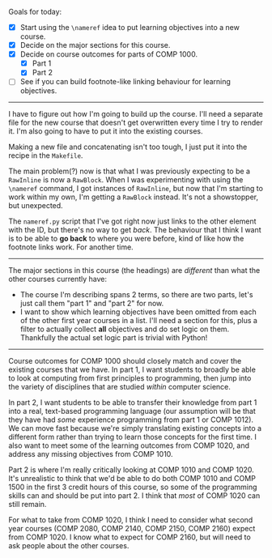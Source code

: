 Goals for today:

* [X] Start using the `\nameref` idea to put learning objectives into a new
      course.
* [X] Decide on the major sections for this course.
* [X] Decide on course outcomes for parts of COMP 1000.
    * [X] Part 1
    * [X] Part 2
* [ ] See if you can build footnote-like linking behaviour for learning
      objectives.

---

I have to figure out how I'm going to build up the course. I'll need a separate
file for the new course that doesn't get overwritten every time I try to render
it. I'm also going to have to put it into the existing courses.

Making a new file and concatenating isn't too tough, I just put it into the
recipe in the `Makefile`.

The main problem(?) now is that what I was previously expecting to be a
`RawInline` is now a `RawBlock`. When I was experimenting with using the
`\nameref` command, I got instances of `RawInline`, but now that I'm starting to
work within my own, I'm getting a `RawBlock` instead. It's not a showstopper,
but unexpected.

The `nameref.py` script that I've got right now just links to the other element
with the ID, but there's no way to get *back*. The behaviour that I think I want
is to be able to **go back** to where you were before, kind of like how the
footnote links work. For another time.

---

The major sections in this course (the headings) are *different* than what the
other courses currently have:

* The course I'm describing spans 2 terms, so there are two parts, let's just
  call them "part 1" and "part 2" for now.
* I want to show which learning objectives have been omitted from each of the
  other first year courses in a list. I'll need a section for this, plus a
  filter to actually collect **all** objectives and do set logic on them.
  Thankfully the actual set logic part is trivial with Python!

---

Course outcomes for COMP 1000 should closely match and cover the existing
courses that we have. In part 1, I want students to broadly be able to look at
computing from first principles to programming, then jump into the variety of
disciplines that are studied *within* computer science.

In part 2, I want students to be able to transfer their knowledge from part 1
into a real, text-based programming language (our assumption will be that they
have had *some* experience programming from part 1 or COMP 1012). We can move
fast because we're simply translating existing concepts into a different form
rather than trying to learn those concepts for the first time. I also want to
meet some of the learning outcomes from COMP 1020, and address any missing
objectives from COMP 1010.

Part 2 is where I'm really critically looking at COMP 1010 and COMP 1020. It's
unrealistic to think that we'd be able to do both COMP 1010 and COMP 1500 in the
first 3 credit hours of this course, so some of the programming skills can and
should be put into part 2. I think that *most* of COMP 1020 can still remain.

For what to take from COMP 1020, I think I need to consider what second year
courses (COMP 2080, COMP 2140, COMP 2150, COMP 2160) expect from COMP 1020. I
know what to expect for COMP 2160, but will need to ask people about the other
courses.
